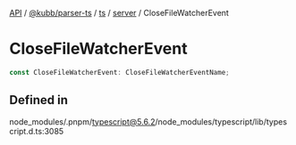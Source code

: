 [API](../../../../../../../packages.md) / [@kubb/parser-ts](../../../../../index.md) / [ts](../../../index.md) / [server](../index.md) / CloseFileWatcherEvent

# CloseFileWatcherEvent

```ts
const CloseFileWatcherEvent: CloseFileWatcherEventName;
```

## Defined in

node\_modules/.pnpm/typescript@5.6.2/node\_modules/typescript/lib/typescript.d.ts:3085
